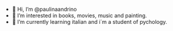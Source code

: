 - 👋 Hi, I’m @paulinaandrino
- 👀 I’m interested in books, movies, music and painting. 
- 🌱 I’m currently learning italian and i´m a student of pychology. 

<!---
paulinaandrino/paulinaandrino is a ✨ special ✨ repository because its `README.md` (this file) appears on your GitHub profile.
You can click the Preview link to take a look at your changes.
--->
